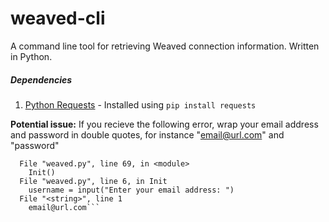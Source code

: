 # weaved-cli
A command line tool for retrieving Weaved connection information. Written in Python.

##### Dependencies
1. [Python Requests](http://docs.python-requests.org/en/master/) - Installed using `pip install requests`


**Potential issue:** If you recieve the following error, wrap your email address and password in double quotes, for instance "email@url.com" and "password"

```Traceback (most recent call last):
  File "weaved.py", line 69, in <module>
    Init()
  File "weaved.py", line 6, in Init
    username = input("Enter your email address: ")
  File "<string>", line 1
    email@url.com```
